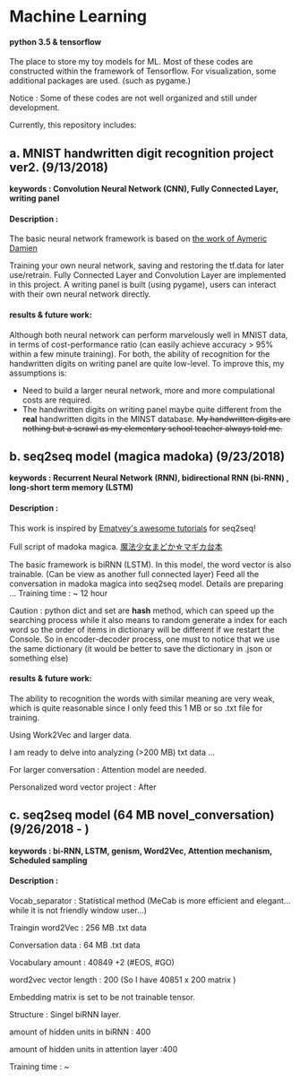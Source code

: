 # Machine Learning 
#### python 3.5 & tensorflow
The place to store my toy models for ML. 
Most of these codes are constructed within the framework of Tensorflow.
For visualization, some additional packages are used. (such as pygame.) 

Notice : Some of these codes are not well organized and still under development.

Currently, this repository includes:


## a. MNIST handwritten digit recognition project ver2.  (9/13/2018)

**keywords : Convolution Neural Network (CNN), Fully Connected Layer, writing panel**

#### Description : 

The basic neural network framework is based on [the work of Aymeric Damien](https://github.com/aymericdamien/TensorFlow-Examples/)

Training your own neural network, saving and restoring the tf.data for later use/retrain.
Fully Connected Layer and Convolution Layer are implemented in this project.
A writing panel is built (using pygame), users can interact with their own neural network directly. 

#### results & future work: 

Although both neural network can perform marvelously well in MNIST data, in terms of cost-performance ratio
(can easily achieve accuracy > 95% within a few minute training).
For both, the ability of recognition for the handwritten digits on writing panel are quite low-level.
To improve this, my assumptions is:
- Need to build a larger neural network, more and more compulational costs are required.
- The handwritten digits on writing panel maybe quite different from the **real** handwritten digits in the MINST database. 
~~My handwritten digits are nothing but a scrawl as my elementary school teacher always told me.~~



## b. seq2seq model (magica madoka)   (9/23/2018)

**keywords : Recurrent Neural Network (RNN), bidirectional RNN (bi-RNN) , long-short term memory (LSTM)**

#### Description : 

This work is inspired by [Ematvey's awesome tutorials](https://github.com/ematvey/tensorflow-seq2seq-tutorials) for seq2seq!

Full script of madoka magica. 
[魔法少女まどか☆マギカ台本](https://www22.atwiki.jp/madoka-magica/pages/83.html)

The basic framework is biRNN (LSTM).
In this model, the word vector is also trainable.  (Can be view as another full connected layer)
Feed all the conversation in madoka magica into seq2seq model.
Details are preparing ...
Training time : ~ 12 hour 


Caution : python dict and set are **hash** method, which can speed up the searching process while it also means to random generate a index for each word so the order of items in dictionary will be different if we restart the Console. 
So in encoder-decoder process, one must to notice that we use the same dictionary (it would be better to save the dictionary in .json or something else)

#### results & future work: 

The ability to recognition the words with similar meaning are very weak, which is quite reasonable since I only feed this 1 MB or so .txt file for training.

Using Work2Vec and larger data.

I am ready to delve into analyzing  (>200 MB) txt data  ...

For larger conversation : Attention model are needed.

Personalized word vector project : After 

## c. seq2seq model (64 MB novel_conversation)   (9/26/2018 - )

**keywords : bi-RNN, LSTM, genism, Word2Vec, Attention mechanism, Scheduled sampling**

#### Description : 


Vocab_separator   : Statistical method  (MeCab is more efficient and elegant... while it is not friendly window user...)

Traingin word2Vec :  256 MB .txt data 

Conversation data :  64 MB .txt data 

Vocabulary amount : 40849 +2 (#EOS, #GO)

word2vec vector length : 200   (So I have 40851 x 200 matrix )

Embedding matrix is set to be not trainable tensor.

Structure : Singel biRNN layer.

amount of hidden units in biRNN : 400

amount of hidden units in attention layer :400

Training time : ~
